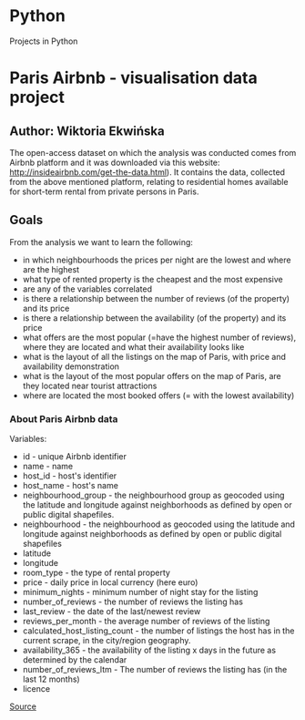 # Python
Projects in Python
# Paris Airbnb - visualisation data project

## Author: Wiktoria Ekwińska



The open-access dataset on which the analysis was conducted comes from Airbnb platform and it was downloaded via this website: http://insideairbnb.com/get-the-data.html). 
It contains the data, collected from the above mentioned platform, relating to residential homes available for short-term rental from private persons in Paris.


## Goals

From the analysis we want to learn the following:
- in which neighbourhoods the prices per night are the lowest and where are the highest 
- what type of rented property is the cheapest and the most expensive
- are any of the variables correlated
- is there a relationship between the number of reviews (of the property) and its price
- is there a relationship between the availability (of the property) and its price
- what offers are the most popular (=have the highest number of reviews), where they are located and what their availability looks like
- what is the layout of all the listings on the map of Paris, with price and availability demonstration
- what is the layout of the most popular offers on the map of Paris, are they located near tourist attractions
- where are located the most booked offers (= with the lowest availability)


### About Paris Airbnb data

Variables:
- id - unique Airbnb identifier
- name - name
- host_id - host's identifier
- host_name - host's name 
- neighbourhood_group - the neighbourhood group as geocoded using the latitude and longitude against neighborhoods as defined by open or public digital shapefiles.
- neighbourhood -  the neighbourhood as geocoded using the latitude and longitude against neighborhoods as defined by open or public digital shapefiles
- latitude 
- longitude 
- room_type - the type of rental property
- price - daily price in local currency (here euro)
- minimum_nights - minimum number of night stay for the listing  
- number_of_reviews -  the number of reviews the listing has
- last_review - the date of the last/newest review
- reviews_per_month - the average number of reviews of the listing
- calculated_host_listing_count - the number of listings the host has in the current scrape, in the city/region geography.
- availability_365 - the availability of the listing x days in the future as determined by the calendar
- number_of_reviews_ltm - The number of reviews the listing has (in the last 12 months)
- licence

[Source](https://docs.google.com/spreadsheets/d/1iWCNJcSutYqpULSQHlNyGInUvHg2BoUGoNRIGa6Szc4/edit#gid=1938308660)
